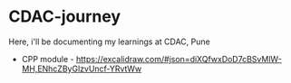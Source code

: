 # CDAC-journey

Here, i'll be documenting my learnings at CDAC, Pune

- CPP module - https://excalidraw.com/#json=diXQfwxDoD7cBSvMlW-MH,ENhcZByGlzvUncf-YRvtWw
